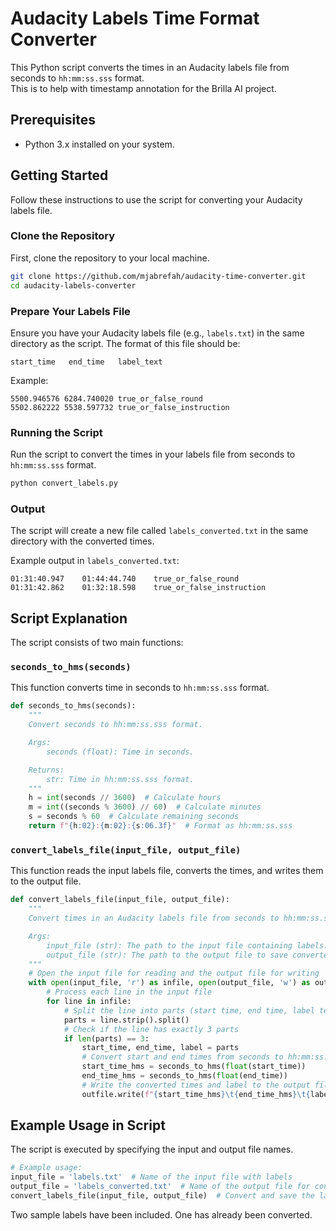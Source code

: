 # Audacity Labels Time Format Converter

This Python script converts the times in an Audacity labels file from seconds to `hh:mm:ss.sss` format.  
This is to help with timestamp annotation for the Brilla AI project.

## Prerequisites

- Python 3.x installed on your system.

## Getting Started

Follow these instructions to use the script for converting your Audacity labels file.

### Clone the Repository

First, clone the repository to your local machine.

```bash
git clone https://github.com/mjabrefah/audacity-time-converter.git
cd audacity-labels-converter
```

### Prepare Your Labels File

Ensure you have your Audacity labels file (e.g., `labels.txt`) in the same directory as the script. The format of this file should be:

```
start_time   end_time   label_text
```

Example:
```
5500.946576	6284.740020	true_or_false_round
5502.862222	5538.597732	true_or_false_instruction
```

### Running the Script

Run the script to convert the times in your labels file from seconds to `hh:mm:ss.sss` format.

```bash
python convert_labels.py
```

### Output

The script will create a new file called `labels_converted.txt` in the same directory with the converted times.

Example output in `labels_converted.txt`:
```
01:31:40.947	01:44:44.740	true_or_false_round
01:31:42.862	01:32:18.598	true_or_false_instruction
```

## Script Explanation

The script consists of two main functions:

### `seconds_to_hms(seconds)`

This function converts time in seconds to `hh:mm:ss.sss` format.

```python
def seconds_to_hms(seconds):
    """
    Convert seconds to hh:mm:ss.sss format.

    Args:
        seconds (float): Time in seconds.

    Returns:
        str: Time in hh:mm:ss.sss format.
    """
    h = int(seconds // 3600)  # Calculate hours
    m = int((seconds % 3600) // 60)  # Calculate minutes
    s = seconds % 60  # Calculate remaining seconds
    return f"{h:02}:{m:02}:{s:06.3f}"  # Format as hh:mm:ss.sss
```

### `convert_labels_file(input_file, output_file)`

This function reads the input labels file, converts the times, and writes them to the output file.

```python
def convert_labels_file(input_file, output_file):
    """
    Convert times in an Audacity labels file from seconds to hh:mm:ss.sss format.

    Args:
        input_file (str): The path to the input file containing labels.
        output_file (str): The path to the output file to save converted labels.
    """
    # Open the input file for reading and the output file for writing
    with open(input_file, 'r') as infile, open(output_file, 'w') as outfile:
        # Process each line in the input file
        for line in infile:
            # Split the line into parts (start time, end time, label text)
            parts = line.strip().split()
            # Check if the line has exactly 3 parts
            if len(parts) == 3:
                start_time, end_time, label = parts
                # Convert start and end times from seconds to hh:mm:ss.sss format
                start_time_hms = seconds_to_hms(float(start_time))
                end_time_hms = seconds_to_hms(float(end_time))
                # Write the converted times and label to the output file
                outfile.write(f"{start_time_hms}\t{end_time_hms}\t{label}\n")
```

## Example Usage in Script

The script is executed by specifying the input and output file names.

```python
# Example usage:
input_file = 'labels.txt'  # Name of the input file with labels
output_file = 'labels_converted.txt'  # Name of the output file for converted labels
convert_labels_file(input_file, output_file)  # Convert and save the labels
```
Two sample labels have been included. One has already been converted.
